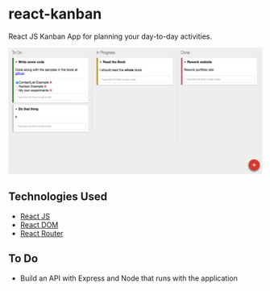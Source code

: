 # react-kanban
React JS Kanban App for planning your day-to-day activities.

![Screenshot](screenshot.png)

## Technologies Used
* [React JS](https://facebook.github.io/react/)
* [React DOM](https://facebook.github.io/react/docs/react-dom.html)
* [React Router]()

## To Do
* Build an API with Express and Node that runs with the application
